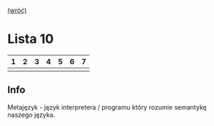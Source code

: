 [(wróć)](../)

# Lista 10
| 1 | 2 | 3 | 4 | 5 | 6 | 7 |
|---|---|---|---|---|---|---|
|   |   |   |   |   |   |   |


## Info
Metajęzyk - język interpretera / programu który rozumie semantykę naszego języka.  




